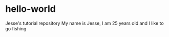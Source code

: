 # hello-world
Jesse's tutorial repository
My name is Jesse, I am 25 years old and I like to go fishing

